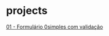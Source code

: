 # projects

<a href="https://mateusskv9.github.io/projects/form01/">01 - Formulário 0simples com validação</a>